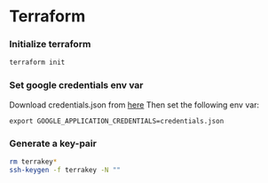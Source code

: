 # Terraform

### Initialize terraform
```bash
terraform init
```

### Set google credentials env var
Download credentials.json from [here](https://console.cloud.google.com/apis/credentials/serviceaccountkey)
Then set the following env var:
```
export GOOGLE_APPLICATION_CREDENTIALS=credentials.json
``` 

### Generate a key-pair
```bash
rm terrakey*
ssh-keygen -f terrakey -N ""
```

